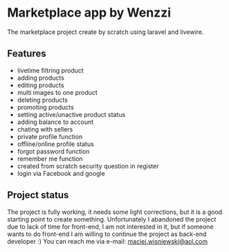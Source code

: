 # Marketplace app by Wenzzi

The marketplace project create by scratch using laravel and livewire.

## Features

- livetime filtring product
- adding products
- editing products
- multi images to one product
- deleting products
- promoting products
- setting active/unactive product status
- adding balance to account
- chating with sellers
- private profile function
- offline/online profile status
- forgot password function
- remember me function
- created from scratch security question in register
- login via Facebook and google

## Project status
The project is fully working, it needs some light corrections, but it is a good starting point to create something. Unfortunately I abandoned the project due to lack of time for front-end, I am not interested in it, but if someone wants to do front-end I am willing to continue the project as back-end developer :) You can reach me via e-mail: maciej.wisniewski@aol.com
